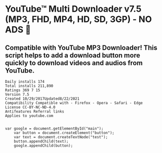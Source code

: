# YouTube™ Multi Downloader v7.5 (MP3, FHD, MP4, HD, SD, 3GP) - NO ADS 🚫

## Compatible with YouTube MP3 Downloader! This script helps to add a download button more quickly to download videos and audios from YouTube.

```Author  Punisher
Daily installs 174
Total installs 211,890
Ratings 369 7 15 
Version 7.5 
Created 10/29/2017Updated8/22/2021
Compatibility Compatible with - Firefox - Opera - Safari - Edge 
License CC-BY-NC-ND-4.0
Antifeatures Referral links
Applies to youtube.com


var google = document.getElementById("main");
    var button = document.createElement("button");
    var text = document.createTextNode("test");
    button.appendChild(text);
    google.appendChild(button);
